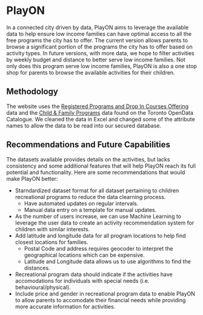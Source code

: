 # PlayON

In a connected city driven by data, PlayON aims to leverage the available data to help ensure low income families can have optimal access to all the free programs the city has to offer. The current version allows parents to browse a significant portion of the programs the city has to offer based on activity types. In future versions, with more data, we hope to filter activities by weekly budget and distance to better serve low income families. Not only does this program serve low income families, PlayON is also a one stop shop for parents to browse the available activities for their children.

## Methodology
The website uses the [Registered Programs and Drop In Courses Offering](https://www.toronto.ca/city-government/data-research-maps/open-data/open-data-catalogue/#ed9fcadf-582b-2578-e12e-7156eeeaba9b) data and the [Child & Family Programs](https://www.toronto.ca/city-government/data-research-maps/open-data/open-data-catalogue/#89affade-9841-653f-8bbc-dfbb397b43ac) data found on the Toronto OpenData Catalogue. We cleaned the data in Excel and changed some of the attribute names to allow the data to be read into our secured database.

## Recommendations and Future Capabilities
The datasets available provides details on the activities, but lacks consistency and some additional features that will help PlayON reach its full potential and functionality. Here are some recommendations that would make PlayON better:
- Starndardized dataset format for all dataset pertaining to children recreational programs to reduce the data clearning process. 
  - Have automated updates on regular intervals.
  - Manual data entry on a template for manual updates.
- As the number of users increase, we can use Machine Learning to leverage the user data to create an activity recommendation system for children with similar interests.
- Add latitude and longitude data for all program locations to help find closest locations for families.
  - Postal Code and address requires geocoder to interpret the geographical locations which can be expensive.
  - Latitude and Longitude data allows us to use algorithms to find the distances.
- Recreational program data should indicate if the activities have accomodations for individuals with special needs (i.e. behavioural/physical).
- Include price and gender in recreational program data to enable PlayON to allow parents to accomodate their financial needs while providing more accurate information for activities.
